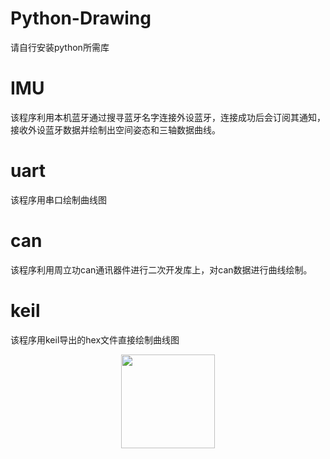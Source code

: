 # Python-Drawing
请自行安装python所需库



# IMU
该程序利用本机蓝牙通过搜寻蓝牙名字连接外设蓝牙，连接成功后会订阅其通知，接收外设蓝牙数据并绘制出空间姿态和三轴数据曲线。

# uart
该程序用串口绘制曲线图

# can
该程序利用周立功can通讯器件进行二次开发库上，对can数据进行曲线绘制。

# keil
该程序用keil导出的hex文件直接绘制曲线图



<div align=center><img width="150" height="150" src="https://github.com/HeTingwei/ReadmeLearn/blob/master/avatar1.jpg"/></div>
